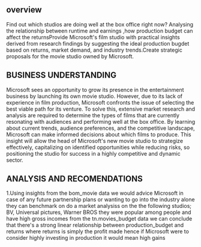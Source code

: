 ## overview
Find out which studios are doing well at the box office right now? Analysing the relationship between runtime and earnings ,how production budget can affect the returnsProvide Microsoft's film studio with practical insights derived from research findings by suggesting the  ideal production bugdet  based on returns, market demand, and industry trends.Create strategic proposals for the movie studio owned by Microsoft.
## BUSINESS UNDERSTANDING
Microsoft sees an opportunity to grow its presence in the entertainment business by launching its own movie studio. However, due to its lack of experience in film production, Microsoft confronts the issue of selecting the best viable path for its venture. To solve this, extensive market research and analysis are required to determine the types of films that are currently resonating with audiences and performing well at the box office. By learning about current trends, audience preferences, and the competitive landscape, Microsoft can make informed decisions about which films to produce. This insight will allow the head of Microsoft's new movie studio to strategize effectively, capitalizing on identified opportunities while reducing risks, so positioning the studio for success in a highly competitive and dynamic sector.
## ANALYSIS AND RECOMENDATIONS
1.Using insights from the bom_movie data we would advice Microsoft in case of any future partnership plans or wanting to go into the industry alone they can benchmark on do a market analysiss on the the following studios; BV, Universal pictures, Warner BROS they were popular among people and have high gross incomes 
from the tn.movies_budget data we can conclude that there's a strong linear relationship between production_budget and returns where returns is simply the profit made hence if Microsoft were to consider highly investing in production it would mean high gains